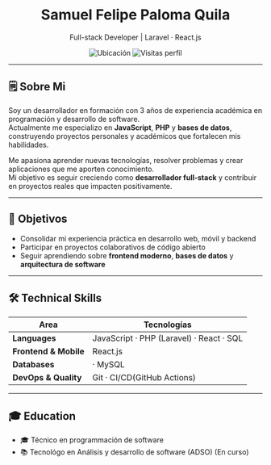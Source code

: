 <h1 align="center" > Samuel Felipe Paloma Quila </h1>

<p align="center" >Full-stack Developer | Laravel · React.js</p>

<p align="center">
  <img src="https://img.shields.io/badge/Ubicación-Neiva%2C%20Colombia-blue?style=flat&logo=map" alt="Ubicación" />
  <img src="https://komarev.com/ghpvc/?username=samuelpaloma&color=orange&style=flat" alt="Visitas perfil" />
</p>

---

## 🗒 Sobre Mi
Soy un desarrollador en formación con 3 años de experiencia académica en programación y desarrollo de software.  
Actualmente me especializo en **JavaScript**, **PHP** y **bases de datos**, construyendo proyectos personales y académicos que fortalecen mis habilidades.  

Me apasiona aprender nuevas tecnologías, resolver problemas y crear aplicaciones que me aporten conocimiento.  
Mi objetivo es seguir creciendo como **desarrollador full-stack** y contribuir en proyectos reales que impacten positivamente.

---

## 🎯 Objetivos
- Consolidar mi experiencia práctica en desarrollo web, móvil y backend  
- Participar en proyectos colaborativos de código abierto  
- Seguir aprendiendo sobre **frontend moderno**, **bases de datos** y **arquitectura de software**

---

## 🛠 Technical Skills

| Area              | Tecnologías                                                                 |
| ----------------- | ----------------------------------------------------------------------------- |
| **Languages**     | JavaScript · PHP (Laravel) · React  · SQL                                  |
| **Frontend & Mobile** | React.js                                                                   |
| **Databases**     |  · MySQL                                                                      |
| **DevOps & Quality** | Git · CI/CD(GitHub Actions)                                    |

---


## 🎓 Education 
- 🎓 Técnico en programmación de software
- 📚 Tecnológo en Análisis y desarrollo de software (ADSO) (En curso)
  

